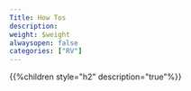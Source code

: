 ```yaml
---
Title: How Tos
description: 
weight: $weight
alwaysopen: false
categories: ["RV"]
---
```

{{%children style="h2" description="true"%}}